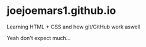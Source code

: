 # joejoemars1.github.io

Learning HTML + CSS and how git/GitHub work aswell

Yeah don't expect much...
